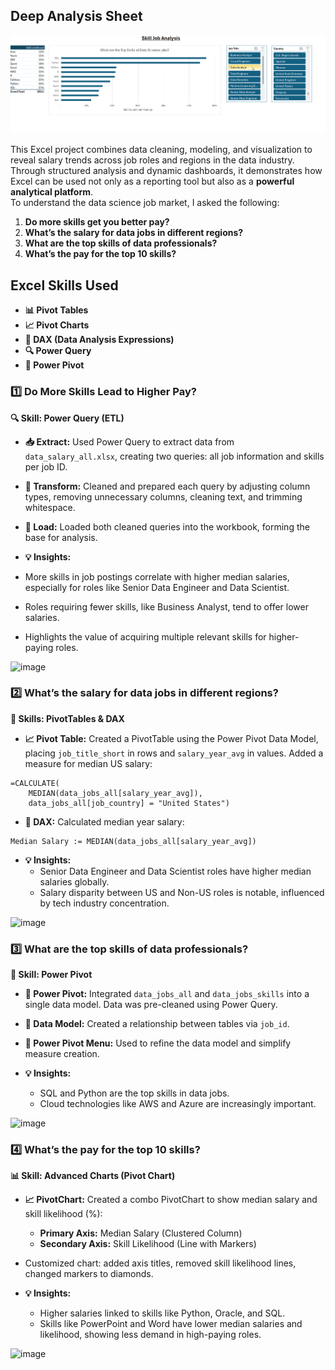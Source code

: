## Deep Analysis Sheet

![Deep Analysis Sheet](screenshots/Salary_demo_3.gif)

This Excel project combines data cleaning, modeling, and visualization to reveal salary trends across job roles and regions in the data industry.  
Through structured analysis and dynamic dashboards, it demonstrates how Excel can be used not only as a reporting tool but also as a **powerful analytical platform**.  
To understand the data science job market, I asked the following:

1. **Do more skills get you better pay?**
2. **What’s the salary for data jobs in different regions?**
3. **What are the top skills of data professionals?**
4. **What’s the pay for the top 10 skills?**

## Excel Skills Used

- **📊 Pivot Tables**
- **📈 Pivot Charts**
- **🧮 DAX (Data Analysis Expressions)**
- **🔍 Power Query**
- **💪 Power Pivot**


### 1️⃣ Do More Skills Lead to Higher Pay?

**🔍 Skill: Power Query (ETL)**


- **📥 Extract:** Used Power Query to extract data from `data_salary_all.xlsx`, creating two queries: all job information and skills per job ID.


- **🔄 Transform:** Cleaned and prepared each query by adjusting column types, removing unnecessary columns, cleaning text, and trimming whitespace.


- **🔗 Load:** Loaded both cleaned queries into the workbook, forming the base for analysis.


- **💡 Insights:**
- More skills in job postings correlate with higher median salaries, especially for roles like Senior Data Engineer and Data Scientist.
- Roles requiring fewer skills, like Business Analyst, tend to offer lower salaries.
- Highlights the value of acquiring multiple relevant skills for higher-paying roles.
  
<img width="600" height="308" alt="image" src="https://github.com/user-attachments/assets/b0e2787f-75e0-43b5-853e-b68786ecf7d4" />


### 2️⃣ What’s the salary for data jobs in different regions?

**🧮 Skills: PivotTables & DAX**

- **📈 Pivot Table:** Created a PivotTable using the Power Pivot Data Model, placing `job_title_short` in rows and `salary_year_avg` in values. Added a measure for median US salary:
```DAX
=CALCULATE(
    MEDIAN(data_jobs_all[salary_year_avg]),
    data_jobs_all[job_country] = "United States")
```

- **🧮 DAX:** Calculated median year salary:
```DAX
Median Salary := MEDIAN(data_jobs_all[salary_year_avg])
```

- **💡 Insights:**
  - Senior Data Engineer and Data Scientist roles have higher median salaries globally.
  - Salary disparity between US and Non-US roles is notable, influenced by tech industry concentration.

<img width="600" height="266" alt="image" src="https://github.com/user-attachments/assets/f7f12faa-485b-4a68-af1c-93e531b49ebe" />

### 3️⃣ What are the top skills of data professionals?

**🔧 Skill: Power Pivot**

- **💪 Power Pivot:** Integrated `data_jobs_all` and `data_jobs_skills` into a single data model. Data was pre-cleaned using Power Query.
- **🔗 Data Model:** Created a relationship between tables via `job_id`.
- **📃 Power Pivot Menu:** Used to refine the data model and simplify measure creation.

- **💡 Insights:**
  - SQL and Python are the top skills in data jobs.
  - Cloud technologies like AWS and Azure are increasingly important.
<img width="600" height="234" alt="image" src="https://github.com/user-attachments/assets/f800627d-a6cc-47b7-9aa0-106a5de61e53" />

### 4️⃣ What’s the pay for the top 10 skills?

**📊 Skill: Advanced Charts (Pivot Chart)**

- **📈 PivotChart:** Created a combo PivotChart to show median salary and skill likelihood (%):
  - **Primary Axis:** Median Salary (Clustered Column)
  - **Secondary Axis:** Skill Likelihood (Line with Markers)
- Customized chart: added axis titles, removed skill likelihood lines, changed markers to diamonds.

- **💡 Insights:**
  - Higher salaries linked to skills like Python, Oracle, and SQL.
  - Skills like PowerPoint and Word have lower median salaries and likelihood, showing less demand in high-paying roles.

<img width="600" height="302" alt="image" src="https://github.com/user-attachments/assets/2b7fd278-d9af-47b8-a1cd-f706ea8e3f0e" />
